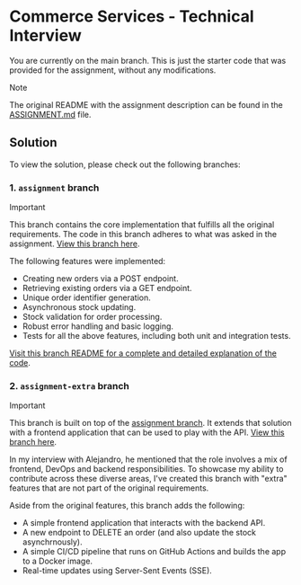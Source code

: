 # Commerce Services - Technical Interview

You are currently on the main branch. This is just the starter code that was provided for
the assignment, without any modifications.

> [!NOTE]
> The original README with the assignment description can be found in
> the [ASSIGNMENT.md](ASSIGNMENT.md) file.

## Solution

To view the solution, please check out the following branches:

### 1. `assignment` branch

> [!IMPORTANT]
> This branch contains the core implementation that fulfills all the original
> requirements. The code in this branch adheres to what was asked in the assignment.
> [View this branch here](https://github.com/iivvaannxx/magento-order-management/tree/assignment).

The following features were implemented:

- Creating new orders via a POST endpoint.
- Retrieving existing orders via a GET endpoint.
- Unique order identifier generation.
- Asynchronous stock updating.
- Stock validation for order processing.
- Robust error handling and basic logging.
- Tests for all the above features, including both unit and integration tests.

[Visit this branch README for a complete and detailed explanation of the code](https://github.com/iivvaannxx/magento-order-management/tree/assignment).

### 2. `assignment-extra` branch

> [!IMPORTANT]
> This branch is built on top of the
> [assignment branch](https://github.com/iivvaannxx/magento-order-management/tree/assignment).
> It extends that solution with a frontend application that can be used to play with the
> API.
> [View this branch here](https://github.com/iivvaannxx/magento-order-management/tree/assignment-extra).

In my interview with Alejandro, he mentioned that the role involves a mix of frontend,
DevOps and backend responsibilities. To showcase my ability to contribute across these
diverse areas, I've created this branch with "extra" features that are not part of the
original requirements.

Aside from the original features, this branch adds the following:

- A simple frontend application that interacts with the backend API.
- A new endpoint to DELETE an order (and also update the stock asynchrnously).
- A simple CI/CD pipeline that runs on GitHub Actions and builds the app to a Docker
  image.
- Real-time updates using Server-Sent Events (SSE).
